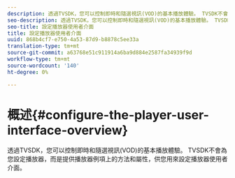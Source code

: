 ```yaml
---
description: 透過TVSDK，您可以控制即時和隨選視訊(VOD)的基本播放體驗。 TVSDK不會為您設定播放器，而是提供播放器例項上的方法和屬性，供您用來設定播放器使用者介面。
seo-description: 透過TVSDK，您可以控制即時和隨選視訊(VOD)的基本播放體驗。 TVSDK不會為您設定播放器，而是提供播放器例項上的方法和屬性，供您用來設定播放器使用者介面。
seo-title: 設定播放器使用者介面
title: 設定播放器使用者介面
uuid: 868b4cf7-e750-4a53-87d9-b8878c5ee33a
translation-type: tm+mt
source-git-commit: a63768e51c911914a6ba9d884e2587fa34939f9d
workflow-type: tm+mt
source-wordcount: '140'
ht-degree: 0%

---
```



# 概述{#configure-the-player-user-interface-overview}

透過TVSDK，您可以控制即時和隨選視訊(VOD)的基本播放體驗。 TVSDK不會為您設定播放器，而是提供播放器例項上的方法和屬性，供您用來設定播放器使用者介面。